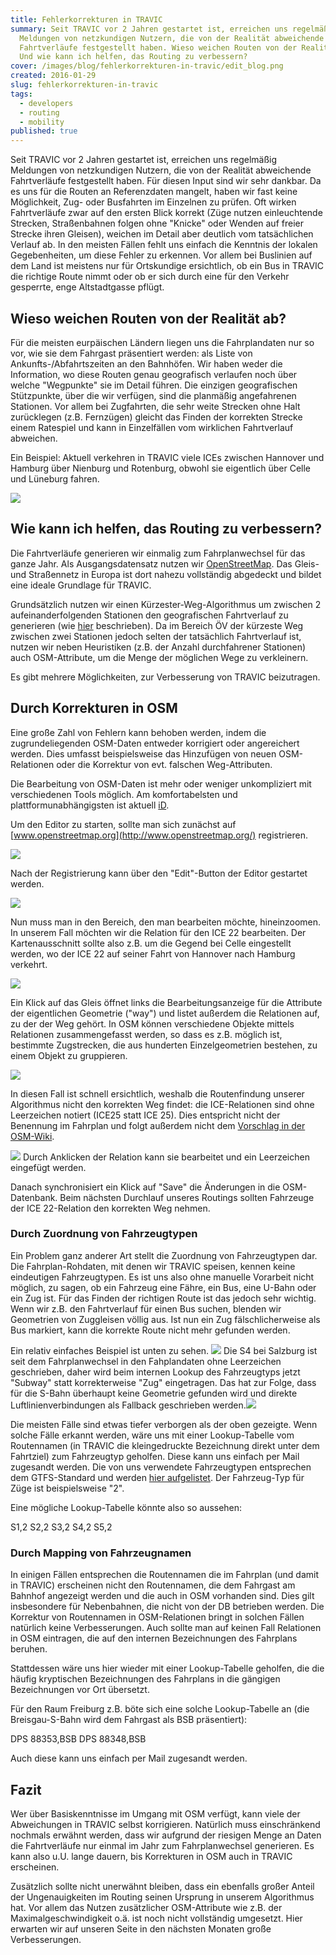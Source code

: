 ```yaml
---
title: Fehlerkorrekturen in TRAVIC
summary: Seit TRAVIC vor 2 Jahren gestartet ist, erreichen uns regelmäßig
  Meldungen von netzkundigen Nutzern, die von der Realität abweichende
  Fahrtverläufe festgestellt haben. Wieso weichen Routen von der Realität ab?
  Und wie kann ich helfen, das Routing zu verbessern?
cover: /images/blog/fehlerkorrekturen-in-travic/edit_blog.png
created: 2016-01-29
slug: fehlerkorrekturen-in-travic
tags:
  - developers
  - routing
  - mobility
published: true
---
```


Seit TRAVIC vor 2 Jahren gestartet ist, erreichen uns regelmäßig Meldungen von netzkundigen Nutzern, die von der Realität abweichende Fahrtverläufe festgestellt haben. Für diesen Input sind wir sehr dankbar. Da es uns für die Routen an Referenzdaten mangelt, haben wir fast keine Möglichkeit, Zug- oder Busfahrten im Einzelnen zu prüfen. Oft wirken Fahrtverläufe zwar auf den ersten Blick korrekt (Züge nutzen einleuchtende Strecken, Straßenbahnen folgen ohne "Knicke" oder Wenden auf freier Strecke ihren Gleisen), weichen im Detail aber deutlich vom tatsächlichen Verlauf ab. In den meisten Fällen fehlt uns einfach die Kenntnis der lokalen Gegebenheiten, um diese Fehler zu erkennen. Vor allem bei Buslinien auf dem Land ist meistens nur für Ortskundige ersichtlich, ob ein Bus in TRAVIC die richtige Route nimmt oder ob er sich durch eine für den Verkehr gesperrte, enge Altstadtgasse pflügt.

## Wieso weichen Routen von der Realität ab?

Für die meisten eurpäischen Ländern liegen uns die Fahrplandaten nur so vor, wie sie dem Fahrgast präsentiert werden: als Liste von Ankunfts-/Abfahrtszeiten an den Bahnhöfen. Wir haben weder die Information, wo diese Routen genau geografisch verlaufen noch über welche "Wegpunkte" sie im Detail führen. Die einzigen geografischen Stützpunkte, über die wir verfügen, sind die planmäßig angefahrenen Stationen. Vor allem bei Zugfahrten, die sehr weite Strecken ohne Halt zurücklegen (z.B. Fernzügen) gleicht das Finden der korrekten Strecke einem Ratespiel und kann in Einzelfällen vom wirklichen Fahrtverlauf abweichen.

Ein Beispiel: Aktuell verkehren in TRAVIC viele ICEs zwischen Hannover und Hamburg über Nienburg und Rotenburg, obwohl sie eigentlich über Celle und Lüneburg fahren.

![](/images/blog/fehlerkorrekturen-in-travic/prob_celle.png)

## Wie kann ich helfen, das Routing zu verbessern?

Die Fahrtverläufe generieren wir einmalig zum Fahrplanwechsel für das ganze Jahr. Als Ausgangsdatensatz nutzen wir [OpenStreetMap](http://www.openstreetmap.org/). Das Gleis- und Straßennetz in Europa ist dort nahezu vollständig abgedeckt und bildet eine ideale Grundlage für TRAVIC.

Grundsätzlich nutzen wir einen Kürzester-Weg-Algorithmus um zwischen 2 aufeinanderfolgenden Stationen den geografischen Fahrtverlauf zu generieren (wie [hier](https://website.geops.de/blog/mapping-von-netzen-des-%C3%B6ffentlichen-verkehrs) beschrieben). Da im Bereich ÖV der kürzeste Weg zwischen zwei Stationen jedoch selten der tatsächlich Fahrtverlauf ist, nutzen wir neben Heuristiken (z.B. der Anzahl durchfahrener Stationen) auch OSM-Attribute, um die Menge der möglichen Wege zu verkleinern.

Es gibt mehrere Möglichkeiten, zur Verbesserung von TRAVIC beizutragen.

## Durch Korrekturen in OSM

Eine große Zahl von Fehlern kann behoben werden, indem die zugrundeliegenden OSM-Daten entweder korrigiert oder angereichert werden. Dies umfasst beispielsweise das Hinzufügen von neuen OSM-Relationen oder die Korrektur von evt. falschen Weg-Attributen.

Die Bearbeitung von OSM-Daten ist mehr oder weniger unkompliziert mit verschiedenen Tools möglich. Am komfortabelsten und plattformunabhängigsten ist aktuell [iD](http://wiki.openstreetmap.org/wiki/ID).

Um den Editor zu starten, sollte man sich zunächst auf [www.openstreetmap.org](http://www.openstreetmap.org/) registrieren.

![](/images/blog/fehlerkorrekturen-in-travic/osm_overview.png)

Nach der Registrierung kann über den "Edit"-Button der Editor gestartet werden.

![](/images/blog/fehlerkorrekturen-in-travic/edit_button.png)

Nun muss man in den Bereich, den man bearbeiten möchte, hineinzoomen. In unserem Fall möchten wir die Relation für den ICE 22 bearbeiten. Der Kartenausschnitt sollte also z.B. um die Gegend bei Celle eingestellt werden, wo der ICE 22 auf seiner Fahrt von Hannover nach Hamburg verkehrt.

![](/images/blog/fehlerkorrekturen-in-travic/celle_overview.png)

Ein Klick auf das Gleis öffnet links die Bearbeitungsanzeige für die Attribute der eigentlichen Geometrie ("way") und listet außerdem die Relationen auf, zu der der Weg gehört. In OSM können verschiedene Objekte mittels Relationen zusammengefasst werden, so dass es z.B. möglich ist, bestimmte Zugstrecken, die aus hunderten Einzelgeometrien bestehen, zu einem Objekt zu gruppieren.

![](/images/blog/fehlerkorrekturen-in-travic/edit.png)

In diesen Fall ist schnell ersichtlich, weshalb die Routenfindung unserer Algorithmus nicht den korrekten Weg findet: die ICE-Relationen sind ohne Leerzeichen notiert (ICE25 statt ICE 25). Dies entspricht nicht der Benennung im Fahrplan und folgt außerdem nicht dem [Vorschlag in der OSM-Wiki](http://wiki.openstreetmap.org/wiki/Train_routes).

![](/images/blog/fehlerkorrekturen-in-travic/korrektur.png) Durch Anklicken der Relation kann sie bearbeitet und ein Leerzeichen eingefügt werden.

Danach synchronisiert ein Klick auf "Save" die Änderungen in die OSM-Datenbank. Beim nächsten Durchlauf unseres Routings sollten Fahrzeuge der ICE 22-Relation den korrekten Weg nehmen.

### Durch Zuordnung von Fahrzeugtypen

Ein Problem ganz anderer Art stellt die Zuordnung von Fahrzeugtypen dar. Die Fahrplan-Rohdaten, mit denen wir TRAVIC speisen, kennen keine eindeutigen Fahrzeugtypen. Es ist uns also ohne manuelle Vorarbeit nicht möglich, zu sagen, ob ein Fahrzeug eine Fähre, ein Bus, eine U-Bahn oder ein Zug ist. Für das Finden der richtigen Route ist das jedoch sehr wichtig. Wenn wir z.B. den Fahrtverlauf für einen Bus suchen, blenden wir Geometrien von Zuggleisen völlig aus. Ist nun ein Zug fälschlicherweise als Bus markiert, kann die korrekte Route nicht mehr gefunden werden.

Ein relativ einfaches Beispiel ist unten zu sehen. ![](/images/blog/fehlerkorrekturen-in-travic/salzugburgs4.png) Die S4 bei Salzburg ist seit dem Fahrplanwechsel in den Fahplandaten ohne Leerzeichen geschrieben, daher wird beim internen Lookup des Fahrzeugtyps jetzt "Subway" statt korrekterweise "Zug" eingetragen. Das hat zur Folge, dass für die S-Bahn überhaupt keine Geometrie gefunden wird und direkte Luftlinienverbindungen als Fallback geschrieben werden.![](/images/blog/fehlerkorrekturen-in-travic/salzugburgs4_big.png)

Die meisten Fälle sind etwas tiefer verborgen als der oben gezeigte. Wenn solche Fälle erkannt werden, wäre uns mit einer Lookup-Tabelle vom Routennamen (in TRAVIC die kleingedruckte Bezeichnung direkt unter dem Fahrtziel) zum Fahrzeugtyp geholfen. Diese kann uns einfach per Mail zugesandt werden. Die von uns verwendete Fahrzeugtypen entsprechen dem GTFS-Standard und werden [hier aufgelistet](https://developers.google.com/transit/gtfs/reference#routestxt). Der Fahrzeug-Typ für Züge ist beispielsweise "2".

Eine mögliche Lookup-Tabelle könnte also so aussehen:

S1,2
S2,2
S3,2
S4,2
S5,2

### Durch Mapping von Fahrzeugnamen

In einigen Fällen entsprechen die Routennamen die im Fahrplan (und damit in TRAVIC) erscheinen nicht den Routennamen, die dem Fahrgast am Bahnhof angezeigt werden und die auch in OSM vorhanden sind. Dies gilt insbesondere für Nebenbahnen, die nicht von der DB betrieben werden. Die Korrektur von Routennamen in OSM-Relationen bringt in solchen Fällen natürlich keine Verbesserungen. Auch sollte man auf keinen Fall Relationen in OSM eintragen, die auf den internen Bezeichnungen des Fahrplans beruhen.

Stattdessen wäre uns hier wieder mit einer Lookup-Tabelle geholfen, die die häufig kryptischen Bezeichnungen des Fahrplans in die gängigen Bezeichnungen vor Ort übersetzt.

Für den Raum Freiburg z.B. böte sich eine solche Lookup-Tabelle an (die Breisgau-S-Bahn wird dem Fahrgast als BSB präsentiert):

DPS 88353,BSB
DPS 88348,BSB

Auch diese kann uns einfach per Mail zugesandt werden.

## Fazit

Wer über Basiskenntnisse im Umgang mit OSM verfügt, kann viele der Abweichungen in TRAVIC selbst korrigieren. Natürlich muss einschränkend nochmals erwähnt werden, dass wir aufgrund der riesigen Menge an Daten die Fahrtverläufe nur einmal im Jahr zum Fahrplanwechsel generieren. Es kann also u.U. lange dauern, bis Korrekturen in OSM auch in TRAVIC erscheinen.

Zusätzlich sollte nicht unerwähnt bleiben, dass ein ebenfalls großer Anteil der Ungenauigkeiten im Routing seinen Ursprung in unserem Algorithmus hat. Vor allem das Nutzen zusätzlicher OSM-Attribute wie z.B. der Maximalgeschwindigkeit o.ä. ist noch nicht vollständig umgesetzt. Hier erwarten wir auf unseren Seite in den nächsten Monaten große Verbesserungen.
